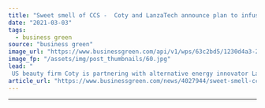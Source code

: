 ```yaml
---
title: "Sweet smell of CCS -  Coty and LanzaTech announce plan to infuse perfumes with captured carbon"
date: "2021-03-03"
tags: 
  - business green
source: "business green"
image_url: "https://www.businessgreen.com/api/v1/wps/63c2bd5/1230d4a3-27dd-4ec7-9d71-62836e69721e/5/iStock-468047661-185x114.jpg"
image_fp: "/assets/img/post_thumbnails/60.jpg"
lead: "
 US beauty firm Coty is partnering with alternative energy innovator LanzaTech to incorporate ethanol made from captured carbon emissions into its perfume products ..."
article_url: "https://www.businessgreen.com/news/4027944/sweet-smell-ccs-coty-lanzatech-announce-plan-infuse-perfumes-captured-carbon"
---
```


---
